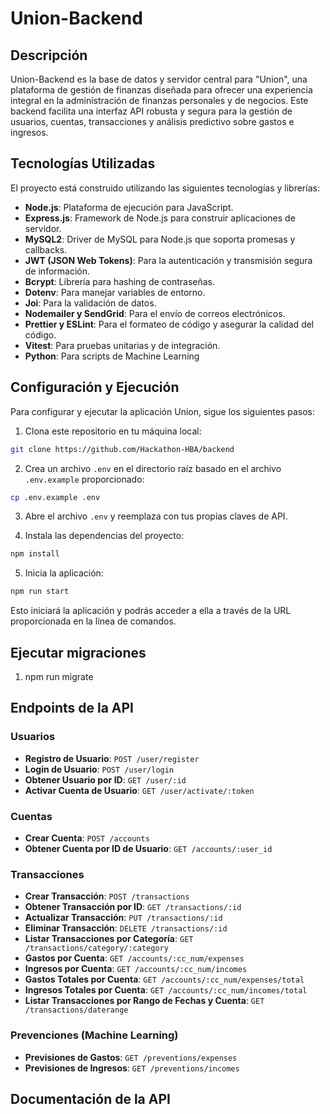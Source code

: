 # Union-Backend

## Descripción

Union-Backend es la base de datos y servidor central para "Union", una plataforma de gestión de finanzas diseñada para ofrecer una experiencia integral en la administración de finanzas personales y de negocios. Este backend facilita una interfaz API robusta y segura para la gestión de usuarios, cuentas, transacciones y análisis predictivo sobre gastos e ingresos.

## Tecnologías Utilizadas

El proyecto está construido utilizando las siguientes tecnologías y librerías:

- **Node.js**: Plataforma de ejecución para JavaScript.
- **Express.js**: Framework de Node.js para construir aplicaciones de servidor.
- **MySQL2**: Driver de MySQL para Node.js que soporta promesas y callbacks.
- **JWT (JSON Web Tokens)**: Para la autenticación y transmisión segura de información.
- **Bcrypt**: Librería para hashing de contraseñas.
- **Dotenv**: Para manejar variables de entorno.
- **Joi**: Para la validación de datos.
- **Nodemailer y SendGrid**: Para el envío de correos electrónicos.
- **Prettier y ESLint**: Para el formateo de código y asegurar la calidad del código.
- **Vitest**: Para pruebas unitarias y de integración.
- **Python**: Para scripts de Machine Learning

## Configuración y Ejecución

Para configurar y ejecutar la aplicación Union, sigue los siguientes pasos:

1. Clona este repositorio en tu máquina local:

```bash
git clone https://github.com/Hackathon-HBA/backend
```

2. Crea un archivo `.env` en el directorio raíz basado en el archivo `.env.example` proporcionado:

```bash
cp .env.example .env
```

3. Abre el archivo `.env` y reemplaza con tus propias claves de API.

4. Instala las dependencias del proyecto:

```bash
npm install
```

5. Inicia la aplicación:

```bash
npm run start
```

Esto iniciará la aplicación y podrás acceder a ella a través de la URL proporcionada en la línea de comandos.

## Ejecutar migraciones

1. npm run migrate

## Endpoints de la API

### Usuarios

- **Registro de Usuario**: `POST /user/register`
- **Login de Usuario**: `POST /user/login`
- **Obtener Usuario por ID**: `GET /user/:id`
- **Activar Cuenta de Usuario**: `GET /user/activate/:token`

### Cuentas

- **Crear Cuenta**: `POST /accounts`
- **Obtener Cuenta por ID de Usuario**: `GET /accounts/:user_id`

### Transacciones

- **Crear Transacción**: `POST /transactions`
- **Obtener Transacción por ID**: `GET /transactions/:id`
- **Actualizar Transacción**: `PUT /transactions/:id`
- **Eliminar Transacción**: `DELETE /transactions/:id`
- **Listar Transacciones por Categoría**: `GET /transactions/category/:category`
- **Gastos por Cuenta**: `GET /accounts/:cc_num/expenses`
- **Ingresos por Cuenta**: `GET /accounts/:cc_num/incomes`
- **Gastos Totales por Cuenta**: `GET /accounts/:cc_num/expenses/total`
- **Ingresos Totales por Cuenta**: `GET /accounts/:cc_num/incomes/total`
- **Listar Transacciones por Rango de Fechas y Cuenta**: `GET /transactions/daterange`

### Prevenciones (Machine Learning)

- **Previsiones de Gastos**: `GET /preventions/expenses`
- **Previsiones de Ingresos**: `GET /preventions/incomes`

## Documentación de la API
